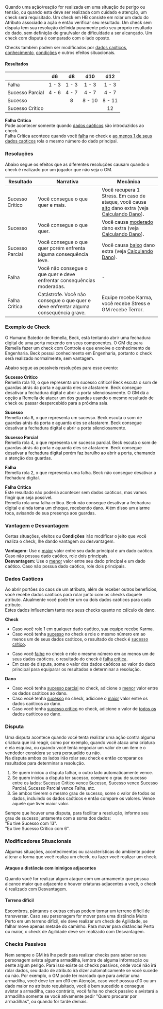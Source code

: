 Quando uma ação/reação for realizada em uma situação de perigo ou tensão, ou quando esta deve ser realizada com cuidado e atenção, um check será requisitado. Um check em HB consiste em rolar um dado do Atributo associado a ação e então verificar seu resultado. Um check sem disputa tem sua resolução definida puramente pelo seu próprio resultado do dado, sem definição de grau/valor de dificuldade a ser alcançado. Um check com disputa é comparado com o lado oposto.

Checks também podem ser modificados por [dados caóticos](#dados-caóticos), [conhecimento](actions.md#ações-com-ciência), [condições]() e outros efeitos situacionais.

#### Resultados

|                 |  d6   |  d8   |  d10   |  d12   |
| --------------- | :---: | :---: | :----: | :----: |
| Falha           | 1 - 3 | 1 - 3 | 1 - 3  | 1 - 3  |
| Sucesso Parcial | 4 - 6 | 4 - 7 | 4 - 7  | 4 - 7  |
| Sucesso         |       |   8   | 8 - 10 | 8 - 11 |
| Sucesso Crítico |       |       |        |   12   |

**Falha Crítica**  
Pode acontecer somente quando [dados caóticos](#dados-caóticos) são introduzidos ao check.  
Falha Crítica acontece quando você <ins>falha</ins> no check e <ins>ao menos 1 de seus dados caóticos</ins> rola o mesmo número do dado principal.

### Resoluções

Abaixo segue os efeitos que as diferentes resoluções causam quando o check é realizado por um jogador que não seja o GM.

| Resultado       | Narrativa                                                                            | Mecânica                                                                                                                                |
| --------------- | ------------------------------------------------------------------------------------ | --------------------------------------------------------------------------------------------------------------------------------------- |
| Sucesso Crítico | Você consegue o que quer e mais.                                                     | Você recupera 1 Stress. Em caso de ataque, você causa <ins>alto</ins> dano extra (veja [Calculando Dano](./damage.md#calculando-dano)). |
| Sucesso         | Você consegue o que quer.                                                            | Você causa <ins>moderado</ins> dano extra (veja [Calculando Dano](./damage.md#calculando-dano)).                                        |
| Sucesso Parcial | Você consegue o que quer porém enfrenta alguma consequência leve.                    | Você causa <ins>baixo</ins> dano extra (veja [Calculando Dano](./damage.md#calculando-dano)).                                           |
| Falha           | Você não consegue o que quer e deve enfrentar consequências moderadas.               | -                                                                                                                                       |
| Falha Crítica   | Catástrofe. Você não consegue o que quer e deve enfrentar alguma consequência grave. | Equipe recebe Karma, você recebe Stress e GM recebe Terror.                                                                             |

### Exemplo de Check

O Humano Batedor de Remella, Beck, está tentando abrir uma fechadura digital de uma porta mexendo em seus componentes. O GM diz para Remella fazer um check com Controle e que envolve o conhecimento de Engenharia. Beck possui conhecimento em Engenharia, portanto o check será realizado normalmente, sem vantagem.

Abaixo segue as possíveis resoluções para esse evento:

**Sucesso Crítico**  
Remella rola 10, o que representa um sucesso crítico! Beck escuta o som de guardas atrás da porta e aguarda eles se afastarem. Beck consegue desativar a fechadura digital e abrir a porta silenciosamente. O GM dá a opção a Remella de atacar um dos guardas usando o mesmo resultado de check ou passar despercebido para a próxima sala.

**Sucesso**  
Remella rola 8, o que representa um sucesso. Beck escuta o som de guardas atrás da porta e aguarda eles se afastarem. Beck consegue desativar a fechadura digital e abrir a porta silenciosamente.

**Sucesso Parcial**  
Remella rola 4, o que representa um sucesso parcial. Beck escuta o som de guardas atrás da porta e aguarda eles se afastarem. Beck consegue desativar a fechadura digital porém faz barulho ao abrir a porta, chamando a atenção dos guardas.

**Falha**  
Remella rola 2, o que representa uma falha. Beck não consegue desativar a fechadura digital.

**Falha Crítica**  
Este resultado não poderia acontecer sem dados caóticos, mas vamos fingir que seja possível.  
Remella rola uma falha crítica. Beck não consegue desativar a fechadura digital e ainda toma um choque, recebendo dano. Além disso um alarme toca, avisando de sua presença aos guardas.

### Vantagem e Desvantagem

Certas situações, efeitos ou **Condições** irão modificar o jeito que você realiza o check, lhe dando vantagem ou desvantagem.

**Vantagem:** Use o <ins>maior</ins> valor entre seu dado principal e um dado caótico. Caso não possua dado caótico, role dois principais.  
**Desvantagem:** Use o <ins>menor</ins> valor entre seu dado principal e um dado caótico. Caso não possua dado caótico, role dois principais.

### Dados Caóticos

Ao abrir portões do caos de um atributo, além de receber outros benefícios, você recebe dados caóticos para rolar junto com os checks daquele atributo. Atualmente você pode ter um ou dois dados caóticos para cada atributo.  
Estes dados influenciam tanto nos seus checks quanto no cálculo de dano.

**Check**

- Caso você role 1 em qualquer dado caótico, sua equipe recebe Karma.
- Caso você tenha <ins>sucesso</ins> no check e role o mesmo número em ao menos um de seus dados caóticos, o resultado do check é <ins>sucesso crítico</ins>.
<!-- - Caso você tenha <ins>sucesso crítico</ins> no check e role o mesmo número em ao menos um de seus dados caóticos, o resultado do check é <ins>explosão</ins>. -->
- Caso você <ins>falhe</ins> no check e role o mesmo número em ao menos um de seus dados caóticos, o resultado do check é <ins>falha crítica</ins>.
- Em caso de disputa, some o valor dos dados caóticos ao valor do dado principal para equiparar os resultados e determinar a resolução.

**Dano**

- Caso você tenha <ins>sucesso parcial</ins> no check, adicione o <ins>menor</ins> valor entre os dados caóticos ao dano.
- Caso você tenha <ins>sucesso</ins> no check, adicione o <ins>maior</ins> valor entre os dados caóticos ao dano.
- Caso você tenha <ins>sucesso crítico</ins> no check, adicione o valor de <ins>todos os dados</ins> caóticos ao dano.
<!-- - Caso você tenha <ins>qualquer tipo de sucesso</ins> e role o maior número possível no dado caótico, você irá somar aquele valor e rolar o dado novamente, somando o novo valor. Caso você role o maior valor possível de novo, você rola ele novamente e assim segue o ciclo. -->

### Disputa

Uma disputa acontece quando você tenta realizar uma ação contra alguma criatura que irá reagir, como por exemplo, quando você ataca uma criatura e ela esquiva, ou quando você tenta negociar um valor de um item e o vendedor considera se será persuadido ou não.  
Na disputa ambos os lados irão rolar seu check e então comparar os resultados para determinar a resolução.

1. Se quem iniciou a disputa falhar, o outro lado automaticamente vence.
2. Se quem iniciou a disputa ter sucesso, compare o grau de sucesso entre os lados: Sucesso Crítico vence Sucesso, Sucesso vence Sucesso Parcial, Sucesso Parcial vence Falha, etc.
3. Se ambos tiverem o mesmo grau de sucesso, some o valor de todos os dados, incluindo os dados caóticos e então compare os valores. Vence aquele que tiver maior valor.

Sempre que houver uma disputa, para facilitar a resolução, informe seu grau de sucesso juntamente com a soma dos dados:  
"Eu tive Sucesso com 13".  
"Eu tive Sucesso Crítico com 6".

### Modificadores Situacionais

Algumas situações, acontecimentos ou características do ambiente podem alterar a forma que você realiza um check, ou fazer você realizar um check.

#### Ataque a distância com inimigos adjacentes

Quando você for realizar algum ataque com um armamento que possua alcance maior que adjacente e houver criaturas adjacentes a você, o check é realizado com Desvantagem.

#### Terreno difícil

Escombros, pântanos e outras coisas podem tornar um terreno difícil de transversar. Caso seu personagem for mover para uma distância Muito Perto em um terreno difícil, ele deve realizar um check de Agilidade, se falhar move apenas metade do caminho. Para mover para distâncias Perto ou maior, o check de Agilidade deve ser realizado com Desvantagem.

### Checks Passivos

Nem sempre o GM irá lhe pedir para realizar checks para saber se seu personagem avista alguma armadilha, lembra de alguma informação ou sente algum perigo. Para isso existe os checks passivos, onde você não irá rolar dados, seu dado de atributo irá dizer automaticamente se você sucede ou não. Por exemplo, o GM pode ter marcado que para avistar uma armadilha, você deve ter um d10 em Atenção, caso você possua d10 ou um dado maior no atributo requisitado, você é bem sucedido e consegue avistar a armadilha, caso contrário, você falha no check passivo e avistará a armadilha somente se você ativamente pedir "Quero procurar por armadilhas", ou quando for tarde demais.
